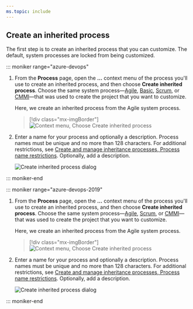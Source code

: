 ```yaml
---
ms.topic: include
---
```


<a id="create-inherited-process"></a>

## Create an inherited process 

The first step is to create an inherited process that you can customize. The default, system processes are locked from being customized. 

::: moniker range="azure-devops"

1. From the **Process** page, open the **&hellip;** context menu of the process you'll use to create an inherited process, and then choose **Create inherited process**. Choose the same system process&mdash;[Agile](/azure/devops/boards/work-items/guidance/agile-process), [Basic](/azure/devops/boards/get-started/track-issues-tasks), [Scrum](/azure/devops/boards/work-items/guidance/scrum-process), or [CMMI](/azure/devops/boards/work-items/guidance/cmmi-process)&mdash;that was used to create the project that you want to customize.  

	Here, we create an inherited process from the Agile system process.   

	> [!div class="mx-imgBorder"]  
	> ![Context menu, Choose Create inherited process](/azure/devops/organizations/settings/work/_img/process/create-inherited-process-menu-agile.png) 

2.	Enter a name for your process and optionally a description. Process names must be unique and no more than 128 characters. For additional restrictions, see [Create and manage inheritance processes, Process name restrictions](/azure/devops/organizations/settings/work/manage-process#process-naming). Optionally, add a description.   

	![Create inherited process dialog](/azure/devops/organizations/settings/work/_img/process/create-inherited-process-dialog.png)  

::: moniker-end  

::: moniker range="azure-devops-2019"

1. From the **Process** page, open the **&hellip;** context menu of the process you'll use to create an inherited process, and then choose **Create inherited process**. Choose the same system process&mdash;[Agile](/azure/devops/boards/work-items/guidance/agile-process), [Scrum](/azure/devops/boards/work-items/guidance/scrum-process), or [CMMI](/azure/devops/boards/work-items/guidance/cmmi-process)&mdash;that was used to create the project that you want to customize.  

	Here, we create an inherited process from the Agile system process.   

	> [!div class="mx-imgBorder"]  
	> ![Context menu, Choose Create inherited process](/azure/devops/organizations/settings/work/_img/process/create-inherited-process-menu-agile.png) 

2.	Enter a name for your process and optionally a description. Process names must be unique and no more than 128 characters. For additional restrictions, see [Create and manage inheritance processes, Process name restrictions](/azure/devops/organizations/settings/work/manage-process#process-naming). Optionally, add a description.   

	![Create inherited process dialog](/azure/devops/organizations/settings/work/_img/process/create-inherited-process-dialog.png)  

::: moniker-end  
